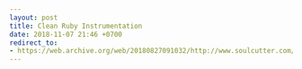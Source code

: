 ```yaml
---
layout: post
title: Clean Ruby Instrumentation
date: 2018-11-07 21:46 +0700
redirect_to:
- https://web.archive.org/web/20180827091032/http://www.soulcutter.com/articles/instrumenting-ruby-methods.html
---
```

